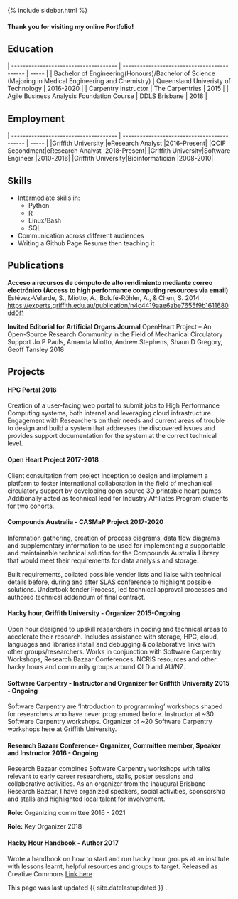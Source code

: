 
{% include sidebar.html %}


#### Thank you for visiting my online Portfolio!

## Education

| ------------------------------------- | ------------------------------------------- | ----- |
| Bachelor of Engineering(Honours)/Bachelor of Science (Majoring in Medical Engineering and Chemistry) | Queensland Univeristy of Technology         | 2016-2020 |
| Carpentry Instructor | The Carpentries | 2015 |
| Agile Business Analysis Foundation Course | DDLS Brisbane | 2018 |

## Employment

| ------------------------------------- | ------------------------------------------- | ----- |
|Griffith University      |eResearch Analyst         |2016-Present|
|QCIF Secondment|eResearch Analyst |2018-Present|
|Griffith University|Software Engineer |2010-2016|
|Griffith University|Bioinformatician |2008-2010|

## Skills

- Intermediate skills in:
  - Python
  - R
  - Linux/Bash
  - SQL
- Communication across different audiences
- Writing a Github Page Resume then teaching it

## Publications

**Acceso a recursos de cómputo de alto rendimiento mediante correo electrónico (Access to high performance computing resources via email)**
Estévez-Velarde, S., Miotto, A., Bolufé-Röhler, A., & Chen, S. 2014
https://experts.griffith.edu.au/publication/n4c4419aae6abe7655f9b1611680dd0f1


**Invited Editorial for Artificial Organs Journal**
OpenHeart Project – An Open-Source Research Community in the Field of Mechanical Circulatory Support
Jo P Pauls, Amanda Miotto, Andrew Stephens, Shaun D Gregory, Geoff Tansley 2018



## Projects


#### HPC Portal  2016
Creation of a user-facing web portal to submit jobs to High Performance Computing systems, both internal and leveraging cloud infrastructure. Engagement with Researchers on their needs and current areas of trouble to design and build a system that addresses the discovered issues and provides support documentation for the system at the correct technical level.


#### Open Heart Project 2017-2018
Client consultation from project inception to design and implement a platform to foster international collaboration in the field of mechanical circulatory support by developing open source 3D printable heart pumps. Additionally acted as technical lead for Industry Affiliates Program students for two cohorts.


#### Compounds Australia - CASMaP Project 2017-2020
Information gathering, creation of process diagrams, data flow diagrams and supplementary information to be used for implementing a supportable and maintainable technical solution for the Compounds Australia Library that would meet their requirements for data analysis and storage.

Built requirements, collated possible vender lists and liaise with technical details before, during and after SLAS conference to highlight possible solutions. 
Undertook tender Process, led technical approval processes and authored technical addendum of final contract.


#### Hacky hour, Griffith University - Organizer 2015-Ongoing
Open hour designed to upskill researchers in coding and technical areas to accelerate their research. Includes assistance with storage, HPC, cloud, languages and libraries install and debugging & collaborative links with other groups/researchers. Works in conjunction with Software Carpentry Workshops, Research Bazaar Conferences, NCRIS resources and other hacky hours and community groups around QLD and AU/NZ. 


#### Software Carpentry - Instructor and Organizer for Griffith University 2015 - Ongoing
Software Carpentry are ‘Introduction to programming’ workshops shaped for researchers who have never programmed before. 
Instructor at ~30 Software Carpentry workshops.
Organizer of ~20 Software Carpentry workshops here at Griffith University.


#### Research Bazaar Conference- Organizer, Committee member, Speaker and Instructor 2016 - Ongoing
Research Bazaar combines Software Carpentry workshops with talks relevant to early career researchers, stalls, poster sessions and collaborative activities. As an organizer from the inaugural Brisbane Research Bazaar, I have organized speakers, social activities, sponsorship and stalls and highlighted local talent for involvement. 

**Role:** Organizing committee 2016 - 2021

**Role:** Key Organizer 2018


#### Hacky Hour Handbook - Author 2017
Wrote a handbook on how to start and run hacky hour groups at an institute with lessons learnt, helpful resources and groups to target. Released as Creative Commons [Link here](https://github.com/amandamiotto/HackyHourHandbook)





This page was last updated {{ site.datelastupdated }} .
